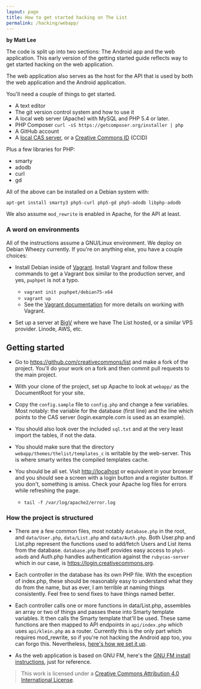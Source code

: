 ```yaml
---
layout: page
title: How to get started hacking on The List
permalink: /hacking/webapp/
---
```


**by Matt Lee**

The code is split up into two sections: The Android app and the web
application. This early version of the getting started guide reflects
way to get started hacking on the web application.

The web application also serves as the host for the API that is used
by both the web application and the Android application.

You'll need a couple of things to get started.

* A text editor
* The git version control system and how to use it
* A local web server (Apache) with MySQL and PHP 5.4 or later.
* PHP Composer `curl -sS https://getcomposer.org/installer | php`
* A GitHub account
* A [local CAS server](https://github.com/rubycas/rubycas-server), or a [Creative Commons ID](https://login.creativecommons.org) (CCID)

Plus a few libraries for PHP:

* smarty
* adodb
* curl
* gd

All of the above can be installed on a Debian system with:

`apt-get install smarty3 php5-curl php5-gd php5-adodb libphp-adodb`

We also assume `mod_rewrite` is enabled in Apache, for the API at least.

### A word on environments

All of the instructions assume a GNU/Linux environment. We deploy on
Debian Wheezy currently. If you're on anything else, you have a couple choices:

* Install Debian inside of [Vagrant](http://vagrantup.com). Install
Vagrant and follow these commands to get a Vagrant box similar to the
production server, and yes, `puphpet` is not a typo.

  * `vagrant init puphpet/debian75-x64`
  * `vagrant up`
  * See the [Vagrant documentation](http://docs.vagrantup.com) for
    more details on working with Vagrant.

* Set up a server at [BigV](http://bigv.io) where we have The List
  hosted, or a similar VPS provider. Linode, AWS, etc.

## Getting started

* Go to https://github.com/creativecommons/list and make a fork of the
  project. You'll do your work on a fork and then commit pull requests
  to the main project.

* With your clone of the project, set up Apache to look at `webapp/` as
  the DocumentRoot for your site.

* Copy the `config.sample` file to `config.php` and change a few
  variables. Most notably: the variable for the database (first line)
  and the line which points to the CAS server (login.example.com is
  used as an example).

* You should also look over the included `sql.txt` and at the very
  least import the tables, if not the data.

* You should make sure that the directory
  `webapp/themes/thelist/templates_c` is writable by the
  web-server. This is where smarty writes the compiled templates
  cache.

* You should be all set. Visit <http://localhost> or equivalent in
  your browser and you should see a screen with a <span class="btn
  btn-success">login</span> button and a <span class="btn
  btn-primary">register</span> button. If you don't, something is
  amiss. Check your Apache log files for errors while refreshing the page.

  * `tail -f /var/log/apache2/error.log`

### How the project is structured

* There are a few common files, most notably `database.php` in the
  root, and `data/User.php`, `data/List.php` and `data/Auth.php`. Both
  User.php and List.php represent the functions used to add/fetch
  Users and List items from the database. `database.php` itself
  provides easy access to `php5-adodb` and Auth.php handles
  authentication against the `rubycas-server` which in our case, is
  <https://login.creativecommons.org>.

* Each controller in the database has its own PHP file. With the
  exception of index.php, these should be reasonably easy to
  understand what they do from the name, but as ever, I am terrible at
  naming things consistently. Feel free to send fixes to have things
  named better.

* Each controller calls one or more functions in data/List.php,
  assembles an array or two of things and passes these into Smarty
  template variables. It then calls the Smarty template that'll be
  used. These same functions are then mapped to API endpoints in
  `api/index.php` which uses `api/klein.php` as a router. Currently
  this is the only part which requires mod_rewrite, so if you're not
  hacking the Android app too, you can forgo this. Nevertheless,
  [here's how we set it up](https://gist.github.com/mattl/ed8557c290660f8e0c7c).

* As the web application is based on GNU FM, here's the
[GNU FM install instructions](http://bugs.foocorp.net/projects/fm/wiki/How_to_install),
just for reference.

> This work is licensed under a <a rel="license"
href="http://creativecommons.org/licenses/by/4.0/">Creative Commons
Attribution 4.0 International License</a>.
